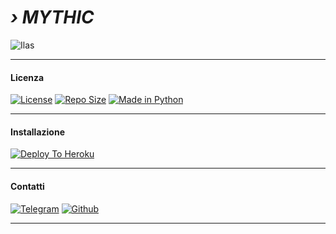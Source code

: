 # <i>› MYTHIC</i>

<img src="https://i.ibb.co/cX5RMv5/20200822-142118.png" alt="Ilas">

***

#### Licenza

[![License](https://img.shields.io/badge/Licenza-AGPL%20v3-green?style=for-the-badge)](https://www.gnu.org/licenses/agpl-3.0) 
[![Repo Size](https://img.shields.io/github/repo-size/JustIlas69/Ilas-UserBot?style=for-the-badge)](https://github.com/JustIlas69/Ilas-UserBot "Ilas") 
[![Made in Python](https://img.shields.io/badge/Made%20in-python-red.svg?style=for-the-badge)](https://www.python.org/) 

***

#### Installazione

 [![Deploy To Heroku](https://www.herokucdn.com/deploy/button.svg)](https://heroku.com/deploy)

***

#### Contatti

[![Telegram](https://img.shields.io/badge/TG-%20Cattivah-orange.svg?style=for-the-badge)](https://t.me/Cattivah) 
[![Github](https://img.shields.io/badge/Github-%20justilas69-purple.svg?style=for-the-badge)](https://github.com/JustIlas69) 

***
